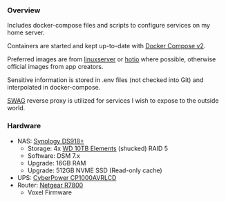 ### Overview

Includes docker-compose files and scripts to configure services on my home server. 

Containers are started and kept up-to-date with [Docker Compose v2](https://github.com/docker/compose).

Preferred images are from [linuxserver](https://www.linuxserver.io/) or [hotio](https://hotio.dev/) where possible, otherwise official images from app creators.

Sensitive information is stored in .env files (not checked into Git) and interpolated in docker-compose.

[SWAG](https://github.com/linuxserver/docker-swag) reverse proxy is utilized for services I wish to expose to the outside world.

### Hardware

- NAS: [Synology DS918+](https://www.synology.com/en-global/support/download/DS918+)
  - Storage: 4x [WD 10TB Elements](https://shop.westerndigital.com/products/external-drives/wd-elements-desktop-usb-3-0-hdd#WDBWLG0100HBK-NESN) (shucked) RAID 5
  - Software: DSM 7.x
  - Upgrade: 16GB RAM
  - Upgrade: 512GB NVME SSD (Read-only cache)
- UPS: [CyberPower CP1000AVRLCD](https://www.cyberpowersystems.com/product/ups/intelligent-lcd/cp1000avrlcd/)
- Router: [Netgear R7800](https://www.netgear.com/support/product/r7800.aspx)
  - Voxel Firmware
